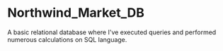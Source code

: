 # Northwind_Market_DB
A basic relational database where I've executed queries and performed numerous calculations on SQL language.
